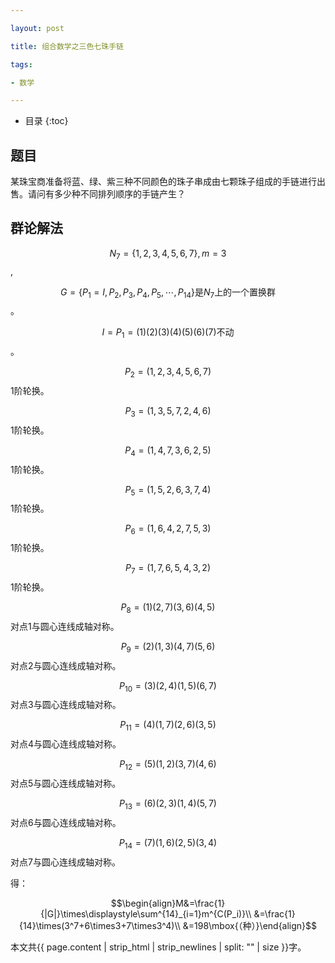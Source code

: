 ```yaml
---

layout: post

title: 组合数学之三色七珠手链

tags:

- 数学

---
```


* 目录
{:toc}

## 题目
某珠宝商准备将蓝、绿、紫三种不同颜色的珠子串成由七颗珠子组成的手链进行出售。请问有多少种不同排列顺序的手链产生？

## 群论解法

$$N_7=\{1,2,3,4,5,6,7\},m=3$$,

$$G=\{P_1=I,P_2,P_3,P_4,P_5,\cdots,P_{14}\}\mbox{是}N_7\mbox{上的一个置换群}$$。

$$I=P_1=(1)(2)(3)(4)(5)(6)(7)\mbox{不动}$$。

$$P_2=(1,2,3,4,5,6,7)$$1阶轮换。

$$P_3=(1,3,5,7,2,4,6)$$1阶轮换。

$$P_4=(1,4,7,3,6,2,5)$$1阶轮换。

$$P_5=(1,5,2,6,3,7,4)$$1阶轮换。

$$P_6=(1,6,4,2,7,5,3)$$1阶轮换。

$$P_7=(1,7,6,5,4,3,2)$$1阶轮换。

$$P_8=(1)(2,7)(3,6)(4,5)$$对点1与圆心连线成轴对称。

$$P_9=(2)(1,3)(4,7)(5,6)$$对点2与圆心连线成轴对称。

$$P_{10}=(3)(2,4)(1,5)(6,7)$$对点3与圆心连线成轴对称。

$$P_{11}=(4)(1,7)(2,6)(3,5)$$对点4与圆心连线成轴对称。

$$P_{12}=(5)(1,2)(3,7)(4,6)$$对点5与圆心连线成轴对称。

$$P_{13}=(6)(2,3)(1,4)(5,7)$$对点6与圆心连线成轴对称。

$$P_{14}=(7)(1,6)(2,5)(3,4)$$对点7与圆心连线成轴对称。

得：

$$\begin{align}M&=\frac{1}{|G|}\times\displaystyle\sum^{14}_{i=1}m^{C(P_i)}\\
&=\frac{1}{14}\times(3^7+6\times3+7\times3^4)\\
&=198\mbox{（种）}\end{align}$$


本文共{{ page.content | strip_html | strip_newlines | split: "" | size }}字。


